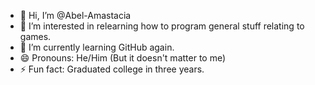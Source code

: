- 👋 Hi, I’m @Abel-Amastacia
- 👀 I’m interested in relearning how to program general stuff relating to games.
- 🌱 I’m currently learning GitHub again.
- 😄 Pronouns: He/Him (But it doesn't matter to me)
- ⚡ Fun fact: Graduated college in three years.

<!---
Abel-Amastacia/Abel-Amastacia is a ✨ special ✨ repository because its `README.md` (this file) appears on your GitHub profile.
You can click the Preview link to take a look at your changes.
--->
